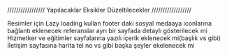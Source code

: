 /////////////////  Yapılacaklar Eksikler Düzeltilecekler //////////////////

Resimler için Lazy loading kullan
footer daki sosyal medaaya iconlarına bağlantı eklenecek
referanslar ayrı bir sayfada detaylı gösterilecek mi
Hizmetker ve eğitimler sayfalarına yazılı içerik eklenecek mi(başlık vs gibi)
İletişim sayfasına harita tel no vs gibi başka şeyler ekelenecek mi


